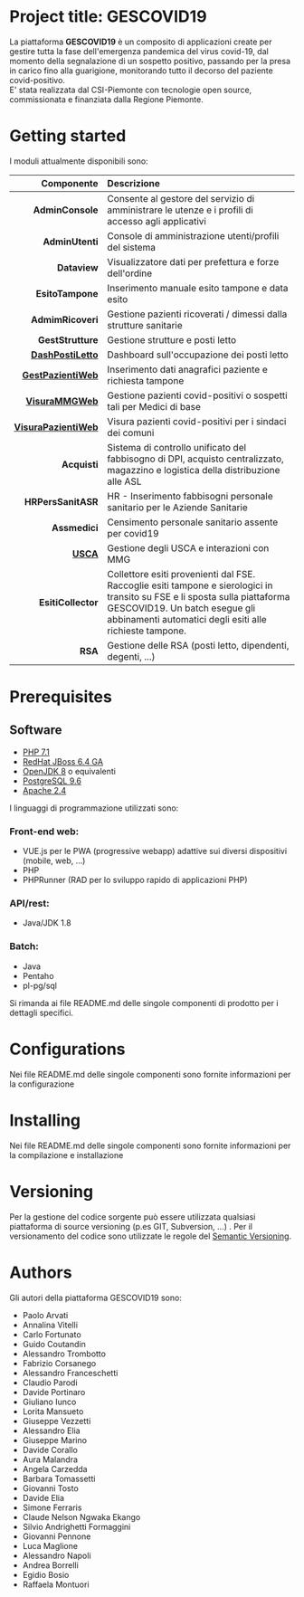 # Project title: GESCOVID19
La piattaforma **GESCOVID19** è un composito di applicazioni create per gestire tutta la fase dell'emergenza pandemica del virus covid-19, dal momento della segnalazione di un sospetto positivo, passando per la presa in carico fino alla guarigione, monitorando tutto il decorso del paziente covid-positivo.  
E' stata realizzata dal CSI-Piemonte con tecnologie open source, commissionata e finanziata dalla Regione Piemonte.  
  
# Getting started  
I moduli attualmente disponibili sono:  
  
| Componente | Descrizione |  
| ---------: | :---------- |  
| **AdminConsole** | Consente al gestore del servizio di amministrare le utenze e i profili di accesso agli applicativi |  
| **AdminUtenti** | Console di amministrazione utenti/profili del sistema |  
| **Dataview** | Visualizzatore dati per prefettura e forze dell'ordine |  
|**EsitoTampone** | Inserimento manuale esito tampone e data esito |  
| **AdmimRicoveri** | Gestione pazienti ricoverati / dimessi dalla strutture sanitarie |  
| **GestStrutture** | Gestione strutture e posti letto |  
| [**DashPostiLetto**](https://github.com/regione-piemonte/gescovid19-pazientiweb) | Dashboard sull'occupazione dei posti letto |  
|[**GestPazientiWeb**](https://github.com/regione-piemonte/gescovid19-gestionepazientiweb) | Inserimento dati anagrafici paziente e richiesta tampone |  
| [**VisuraMMGWeb**](https://github.com/regione-piemonte/gescovid19-pazientiweb) | Gestione pazienti covid-positivi o sospetti tali per Medici di base |  
| [**VisuraPazientiWeb**](https://github.com/regione-piemonte/gescovid19-pazientiweb) | Visura pazienti covid-positivi per i sindaci dei comuni |  
| **Acquisti** | Sistema di controllo unificato del fabbisogno di DPI, acquisto centralizzato, magazzino e logistica della distribuzione alle ASL |  
| **HRPersSanitASR** | HR - Inserimento fabbisogni personale sanitario per le Aziende Sanitarie |  
| **Assmedici** | Censimento personale sanitario assente per covid19 |  
| [**USCA**](https://github.com/regione-piemonte/gescovid19-uscammgapi) | Gestione degli USCA e interazioni con MMG |  
| **EsitiCollector**| Collettore esiti provenienti dal FSE. Raccoglie esiti tampone e sierologici in transito su FSE e li sposta sulla piattaforma GESCOVID19. Un batch esegue gli abbinamenti automatici degli esiti alle richieste tampone. |  
| **RSA** | Gestione delle RSA (posti letto, dipendenti, degenti, ...) |  
  
# Prerequisites  
## Software  
- [PHP 7.1](https://www.php.net)  
- [RedHat JBoss 6.4 GA](https://developers.redhat.com/products/eap/download)  
- [OpenJDK 8](https://openjdk.java.net/install/) o equivalenti  
- [PostgreSQL 9.6](https://www.postgresql.org/download/)  
- [Apache 2.4](https://www.apache.org)  
  
I linguaggi di programmazione utilizzati sono:  
  
### Front-end web:  
  
- VUE.js per le PWA (progressive webapp) adattive sui diversi dispositivi (mobile, web, ...)  
- PHP  
- PHPRunner (RAD per lo sviluppo rapido di applicazioni PHP)  
  
### API/rest:  
  
- Java/JDK 1.8  
  
### Batch:  
  
- Java  
- Pentaho  
- pl-pg/sql  
  
Si rimanda ai file README.md delle singole componenti di prodotto per i dettagli specifici.  
  
# Configurations  
Nei file README.md delle singole componenti sono fornite informazioni per la configurazione  
  
# Installing  
Nei file README.md delle singole componenti sono fornite informazioni per la compilazione e installazione  
  
# Versioning  
Per la gestione del codice sorgente può essere utilizzata qualsiasi piattaforma di source versioning (p.es GIT, Subversion, ...) . Per il versionamento del codice sono utilizzate le regole del [Semantic Versioning](http://semver.org/).
  
# Authors  
Gli autori della piattaforma GESCOVID19 sono:  
  
- Paolo Arvati  
- Annalina Vitelli  
- Carlo Fortunato  
- Guido Coutandin  
- Alessandro Trombotto  
- Fabrizio Corsanego  
- Alessandro Franceschetti  
- Claudio Parodi  
- Davide Portinaro  
- Giuliano Iunco  
- Lorita Mansueto  
- Giuseppe Vezzetti  
- Alessandro Elia  
- Giuseppe Marino  
- Davide Corallo  
- Aura Malandra  
- Angela Carzedda  
- Barbara Tomassetti  
- Giovanni Tosto  
- Davide Elia  
- Simone Ferraris  
- Claude Nelson Ngwaka Ekango  
- Silvio Andrighetti Formaggini  
- Giovanni Pennone  
- Luca Maglione  
- Alessandro Napoli  
- Andrea Borrelli  
- Egidio Bosio  
- Raffaela Montuori
